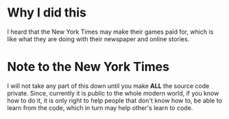 # Why I did this
I heard that the New York Times may make their games paid for, which is like what they are doing with their newspaper and online stories.

# Note to the New York Times
I will not take any part of this down until you make **ALL** the source code private. Since, currently it is public to the whole modern world, if you know how to do it, it is only right to help people that don't know how to, be able to learn from the code, which in turn may help other's learn to code.